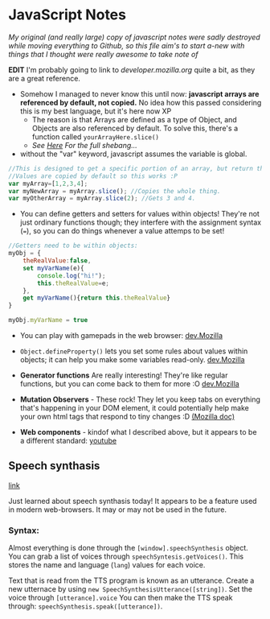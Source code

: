 # JavaScript Notes
*My original (and really large) copy of javascript notes were sadly destroyed while moving everything to Github, so this file aim's to start a-new with things that I thought were really awesome to take note of*

**EDIT** I'm probably going to link to *developer.mozilla.org* quite a bit, as they are a great reference.

* Somehow I managed to never know this until now: **javascript arrays are referenced by default, not copied.** No idea how this passed considering this is my best language, but it's here now XP
    * The reason is that Arrays are defined as a type of Object, and Objects are also referenced by default. To solve this, there's a function called `yourArrayHere.slice()`
    * *See [Here](https://developer.mozilla.org/en-US/docs/Web/JavaScript/Reference/Global_Objects/Array/slice) For the full shebang...*
* without the "var" keyword, javascript assumes the variable is global.
```js
//This is designed to get a specific portion of an array, but return the entire thing by default:
//Values are copied by default so this works :P
var myArray=[1,2,3,4];
var myNewArray = myArray.slice(); //Copies the whole thing.
var myOtherArray = myArray.slice(2); //Gets 3 and 4.
```

* You can define getters and setters for values within objects! They're not just ordinary functions though; they interfere with the assignment syntax (`=`), so you can do things whenever a value attemps to be set!

```js
//Getters need to be within objects:
myObj = {
    theRealValue:false,
    set myVarName(e){
        console.log("hi!");
        this.theRealValue=e;
    },
    get myVarName(){return this.theRealValue}
}

myObj.myVarName = true
```

* You can play with gamepads in the web browser: [dev.Mozilla](https://developer.mozilla.org/en-US/docs/API/Gamepad/Using_Gamepad_API)

* `Object.defineProperty()` lets you set some rules about values within objects; it can help you make some variables read-only. [dev.Mozilla](https://developer.mozilla.org/en-US/docs/Web/JavaScript/Reference/Global_Objects/Object/defineProperty)

* **Generator functions** Are really interesting! They're like regular functions, but you can come back to them for more :O [dev.Mozilla](https://developer.mozilla.org/en-US/docs/Web/JavaScript/Reference/Statements/function)

* **Mutation Observers** - These rock! They let you keep tabs on everything that's happening in your DOM element, it could potentially help make your own html tags that respond to tiny changes :D [(Mozilla doc)](https://developer.mozilla.org/en-US/docs/Web/API/MutationObserver)

* **Web components** - kindof what I described above, but it appears to be a different standard: [youtube](https://www.youtube.com/watch?v=YBwgkr_Sbx0)

## Speech synthasis
[link](https://developer.mozilla.org/en-US/docs/Web/API/Window/speechSynthesis)

Just learned about speech synthasis today! It appears to be a feature used in modern web-browsers. It may or may not be used in the future.

### Syntax:

Almost everything is done through the `[window].speechSynthesis` object. You can grab a list of voices through `speechSyntesis.getVoices()`. This stores the name and language (`lang`) values for each voice.

Text that is read from the TTS program is known as an utterance. Create a new utternace by using `new SpeechSynthesisUtterance([string])`. Set the voice through `[utterance].voice` You can then make the TTS speak through: `speechSynthesis.speak([utterance])`.
